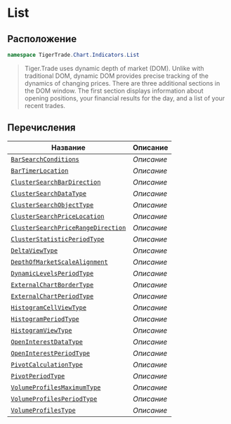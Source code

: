 
# List
## Расположение
```csharp    
namespace TigerTrade.Chart.Indicators.List
```
> Tiger.Trade uses dynamic depth of market (DOM). Unlike with traditional DOM, dynamic DOM provides precise tracking of the dynamics of changing prices. There are three additional sections in the DOM window. The first section displays information about opening positions, your financial results for the day, and a list of your recent trades.


## Перечисления
| Название | Описание |
| --- | --- |
| [`BarSearchConditions`](./List/BarSearchConditions.cs.md) | *Описание* |
| [`BarTimerLocation`](./List/BarTimerLocation.cs.md) | *Описание* |
| [`ClusterSearchBarDirection`](./List/ClusterSearchBarDirection.cs.md) | *Описание* |
| [`ClusterSearchDataType`](./List/ClusterSearchDataType.cs.md) | *Описание* |
| [`ClusterSearchObjectType`](./List/ClusterSearchObjectType.cs.md) | *Описание* |
| [`ClusterSearchPriceLocation`](./List/ClusterSearchPriceLocation.cs.md) | *Описание* |
| [`ClusterSearchPriceRangeDirection`](./List/ClusterSearchPriceRangeDirection.cs.md) | *Описание* |
| [`ClusterStatisticPeriodType`](./List/ClusterStatisticPeriodType.cs.md) | *Описание* |
| [`DeltaViewType`](./List/DeltaViewType.cs.md) | *Описание* |
| [`DepthOfMarketScaleAlignment`](./List/DepthOfMarketScaleAlignment.cs.md) | *Описание* |
| [`DynamicLevelsPeriodType`](./List/DynamicLevelsPeriodType.cs.md) | *Описание* |
| [`ExternalChartBorderType`](./List/ExternalChartBorderType.cs.md) | *Описание* |
| [`ExternalChartPeriodType`](./List/ExternalChartPeriodType.cs.md) | *Описание* |
| [`HistogramCellViewType`](./List/HistogramCellViewType.cs.md) | *Описание* |
| [`HistogramPeriodType`](./List/HistogramPeriodType.cs.md) | *Описание* |
| [`HistogramViewType`](./List/HistogramViewType.cs.md) | *Описание* |
| [`OpenInterestDataType`](./List/OpenInterestDataType.cs.md) | *Описание* |
| [`OpenInterestPeriodType`](./List/OpenInterestPeriodType.cs.md) | *Описание* |
| [`PivotCalculationType`](./List/PivotCalculationType.cs.md) | *Описание* |
| [`PivotPeriodType`](./List/PivotPeriodType.cs.md) | *Описание* |
| [`VolumeProfilesMaximumType`](./List/VolumeProfilesMaximumType.cs.md) | *Описание* |
| [`VolumeProfilesPeriodType`](./List/VolumeProfilesPeriodType.cs.md) | *Описание* |
| [`VolumeProfilesType`](./List/VolumeProfilesType.cs.md) | *Описание* |

